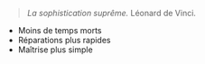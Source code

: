>*La sophistication suprême.*
>Léonard de Vinci.

- Moins de temps morts
- Réparations plus rapides 
- Maîtrise plus simple
